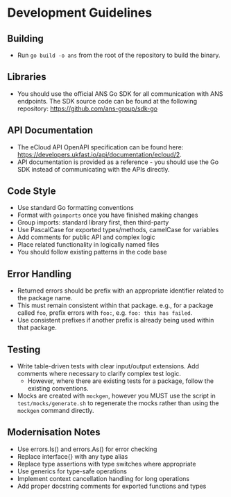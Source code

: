 # Development Guidelines

## Building

* Run `go build -o ans` from the root of the repository to build the binary.

## Libraries

* You should use the official ANS Go SDK for all communication with ANS endpoints. The SDK source code can be found at the following repository: https://github.com/ans-group/sdk-go

## API Documentation

* The eCloud API OpenAPI specification can be found here: https://developers.ukfast.io/api/documentation/ecloud/2. 
* API documentation is provided as a reference - you should use the Go SDK instead of communicating with the APIs directly.

## Code Style

* Use standard Go formatting conventions
* Format with `goimports` once you have finished making changes
* Group imports: standard library first, then third-party
* Use PascalCase for exported types/methods, camelCase for variables
* Add comments for public API and complex logic
* Place related functionality in logically named files
* You should follow existing patterns in the code base

## Error Handling

* Returned errors should be prefix with an appropriate identifier related to the package name. 
* This must remain consistent within that package. e.g., for a package called `foo`, prefix errors with `foo:`, e.g. `foo: this has failed`.
* Use consistent prefixes if another prefix is already being used within that package.

## Testing

* Write table-driven tests with clear input/output extensions. Add comments where necessary to clarify complex test logic.
  * However, where there are existing tests for a package, follow the existing conventions.
* Mocks are created with `mockgen`, however you MUST use the script in `test/mocks/generate.sh` to regenerate the mocks rather than using the `mockgen` command directly.

## Modernisation Notes

* Use errors.Is() and errors.As() for error checking
* Replace interface{} with any type alias
* Replace type assertions with type switches where appropriate
* Use generics for type-safe operations
* Implement context cancellation handling for long operations
* Add proper docstring comments for exported functions and types
